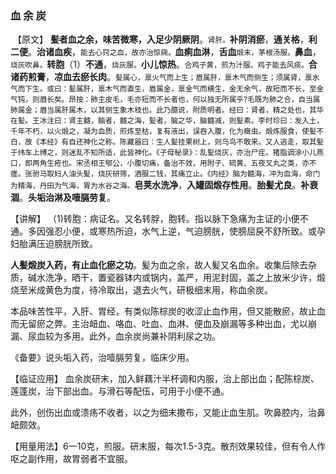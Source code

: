 ### 血  余  炭


​     【原文】 **髪者血之余，味苦微寒，入足少阴厥阴**。<small>肾肝。</small>**补阴消瘀**，**通关格**，**利二便**。**治诸血疾**，<small>能去心窍之血，故亦治惊痫。</small>**血痢血淋**，**舌血**<small>煅末，茅根汤服。</small>**鼻血**，<small>烧灰吹鼻。</small>**转胞**（1）**不通**，<small>烧灰服。</small>**小儿惊热**。<small>合鸡子黄，煎为汁服。鸡子能去风痰。</small>**合诸药煎膏**，**凉血去瘀长肉**。<small>髪属心，禀火气而上生；眉属肝，禀木气而侧生；须属肾，禀水气而下生。或曰：髪属肝，禀木气而直生，眉属金，禀金气而横生，金无余气，故短而不长，至金气钝，则眉长矣。昂按：肺主皮毛，毛亦短而不长者也，何以独无所属乎?毛既为肺之合，自当属肺属金；眉当属肝属木，以其侧生象木枝也。此乃臆说，附质明者。经曰：肾者，精之处也，其华在髪。王冰注曰：肾主髓，脑者，髓之海，髪者，脑之华，脑髓减，则髪素。李时珍曰：发入土，千年不朽，以火煅之，凝为血质，煎炼至枯，复有液出，误吞入腹，化为癥虫。煅炼服食，使髪不白，故《本经》有自还神化之称。陈藏器曰：生人髪挂果树上，则乌鸟不敢来。又人逃走，取其髪于纬车上缚之，则迷乱不知所适，此皆神化。《子母秘录》：乱髪烧灰，亦治尸疰。猪脂调涂小儿燕口，即两角生疮也。宋丞相王郇公，小腹切痛，备治不效，用附子、硫黄、五夜叉丸之类，亦不瘥。张驸马取妇人油头髪，烧灰研筛，酒服二钱，其痛立止。《内经》脑为髓海，冲为血海，命门为精海，丹田为气海，胃为水谷之海。</small>**皂荚水洗净**，**入罐固煅存性用**。**胎髪尤良**。**补衰涸**。**头垢治淋及噎膈劳复**。
​    

【讲解】 （1)转胞：病证名。又名转脬，胞转。指以脉下急痛为主证的小便不通。多因强忍小便，或寒热所迫，水气上逆，气迫膀胱，使膀屈戾不舒所致。或孕妇胎满压迫膀胱所致。
     

**人髪煅炭入药，有止血化瘀之功**。髪为血之余，故人髪又名血余。收集后除去杂质，碱水洗净，晒干，置瓷器钵内或锅内，盖严，用泥封固，盖之上放米少许，煅烧至米成黄色为度，待冷取出，退去火气，研极细末用，称血余炭。
     

本品味苦性平，入肝、胃经，有类似陈棕炭的收涩止血作用，但又能散瘀，故止血而无留瘀之弊。主治衄血、咯血、吐血、血淋、便血及崩漏等多种出血，尤以崩漏、尿血较为多用。此外，血余炭尚兼补阴利尿之功。
     

《备要》说头垢入药，治噎膈劳复，临床少用。
     

【临证应用】 血余炭研末，加入鲜藕汁半杯调和内服，治上部出血；配陈棕炭、莲蓬炭，治下部出血。与滑石等配伍，可用于小便不通。
    

 此外，创伤出血或溃疡不收者，以之为细末撒布，又能止血生肌。吹鼻腔内，治鼻衄颇效。
    

【用量用法】6一10克，煎服。研末服，每次1.5-3克。散剂效果较佳，但有令人作呕之副作用，故胃弱者不宜服。
